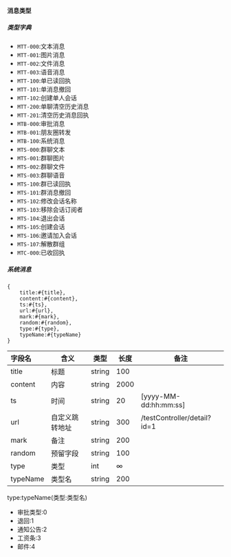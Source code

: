 #### 消息类型

##### 类型字典

- `MTT-000`:文本消息
- `MTT-001`:图片消息
- `MTT-002`:文件消息
- `MTT-003`:语音消息
- `MTT-100`:单已读回执
- `MTT-101`:单消息撤回
- `MTT-102`:创建单人会话
- `MTT-200`:单聊清空历史消息
- `MTT-201`:清空历史消息回执
- `MTB-000`:审批消息
- `MTB-001`:朋友圈转发
- `MTB-100`:系统消息
- `MTS-000`:群聊文本
- `MTS-001`:群聊图片
- `MTS-002`:群聊文件
- `MTS-003`:群聊语音
- `MTS-100`:群已读回执
- `MTS-101`:群消息撤回
- `MTS-102`:修改会话名称
- `MTS-103`:移除会话订阅者
- `MTS-104`:退出会话
- `MTS-105`:创建会话
- `MTS-106`:邀请加入会话
- `MTS-107`:解散群组
- `MTC-000`:已收回执


##### 系统消息

```
{
    title:#{title},
    content:#{content},
    ts:#{ts},
    url:#{url},
    mark:#{mark},
    random:#{random},
    type:#{type},
    typeName:#{typeName}
}
```


字段名 | 含义 | 类型 |长度|备注
|:---|---|---|---|---
title|标题|string|100|
content|内容|string|2000|
ts|时间|string|20|[yyyy-MM-dd:hh:mm:ss]
url|自定义跳转地址|string|300|/testController/detail?id=1
mark|备注|string|200|
random|预留字段|string|100|
type|类型|int|∞|
typeName|类型名|string|200|


type:typeName(类型:类型名)
- 审批类型:0
- 退回:1
- 通知公告:2
- 工资条:3
- 邮件:4